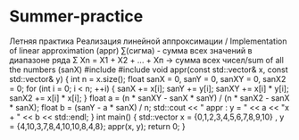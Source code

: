# Summer-practice
Летняя практика
Реализация линейной аппроксимации / Implementation of linear approximation (appr) 
∑(сигма) - сумма всех значений в диапазоне ряда	Σ Xn = X1 + X2 + ... + Xп -> сумма всех чисел/sum of all the numbers (sanX) 
#include <iostream> 
#include <vector> 
void appr(const std::vector<float>& x, const std::vector<float>& y) 
{ 
    int n = x.size(); 
    float sanX = 0, sanY = 0, sanXY = 0, sanX2 = 0; 
    for (int i = 0; i < n; ++i) 
    { 
        sanX += x[i]; 
        sanY += y[i]; 
        sanXY += x[i] * y[i]; 
        sanX2 += x[i] * x[i]; 
    } 
    float a = (n * sanXY - sanX * sanY) / (n * sanX2 - sanX * sanX); 
    float b = (sanY - a * sanX) / n; 
    std::cout << " appr : y = " << a << "x + " << b << std::endl; 
} 
int main() 
{ 
    std::vector<float> x = {0,1,2,3,4,5,6,7,8,9,10} , y = {4,10,3,7,8,4,10,10,8,4,8}; 
    appr(x, y); 
    return 0; 
}
